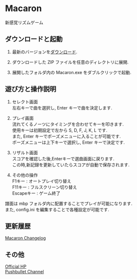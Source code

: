 Macaron
============================
新感覚リズムゲーム

ダウンロードと起動
----------------------------
1. 最新のバージョンを[ダウンロード](https://www.dropbox.com/sh/qjrve1x4tiqfkgf/AACSaLPw_5LpiSB_N9yOYDxYa?dl=0).

2. ダウンロードした ZIP ファイルを任意のディレクトリに展開.

3. 展開したフォルダ内の Macaron.exe をダブルクリックで起動.

遊び方と操作説明
----------------------------
1. セレクト画面  
  左右キーで曲を選択し, Enter キーで曲を決定します.

2. プレイ画面  
  流れてくるノーツにタイミングを合わせてキーを叩きます.  
  使用キーは初期設定で左から S, D, F, J, K, L です.  
  また, Enter キーでポーズメニューに入ることが可能です.  
  ポーズメニューは上下キーで選択し, Enter キーで決定です.

3. リザルト画面  
  スコアを確認した後,Enterキーで選曲画面に戻ります.  
  この時,新記録を更新していたらスコアが自動で保存されます.

4. その他の操作  
  F1キー : オートプレイ切り替え  
  F11キー : フルスクリーン切り替え  
  Escapeキー : ゲーム終了

譜面は mbp フォルダ内に配置することでプレイが可能になります.  
また, config.ini を編集することで各種設定が可能です.

更新履歴
----------------------------
[Macaron Changelog](https://goo.gl/KdJB75)

その他
----------------------------
[Official HP](http://macaron.negset.com)  
[Pushbullet Channel](https://www.pushbullet.com/channel?tag=macaron)
